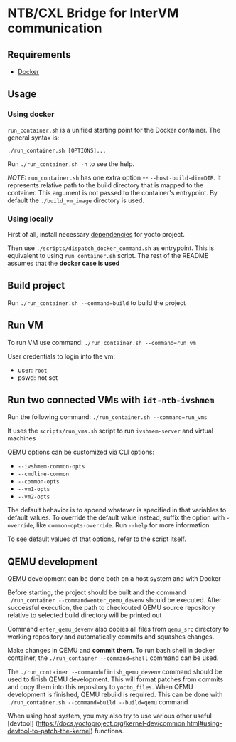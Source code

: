 # NTB/CXL Bridge for InterVM communication

## Requirements
- [Docker](https://docs.docker.com/engine/install/)

## Usage

### Using docker

`run_container.sh` is a unified starting point for the Docker container.
The general syntax is:
```
./run_container.sh [OPTIONS]...
```
Run `./run_container.sh -h` to see the help.

*NOTE:* `run_container.sh` has one extra option -- `--host-build-dir=DIR`.
It represents relative path to the build directory that is mapped to the
container. This argument is not passed to the container's entrypoint. By
default the `./build_vm_image` directory is used.

### Using locally

First of all, install necessary [dependencies](https://docs.yoctoproject.org/brief-yoctoprojectqs/index.html#build-host-packages)
for yocto project.

Then use `./scripts/dispatch_docker_command.sh` as entrypoint. This is
equivalent to using `run_container.sh` script. The rest of the README assumes
that the **docker case is used**

## Build project

Run `./run_container.sh --command=build` to build the project

## Run VM

To run VM use command: `./run_container.sh --command=run_vm`

User credentials to login into the vm:
- user: ```root```
- pswd: not set

## Run two connected VMs with `idt-ntb-ivshmem`

Run the following command: `./run_container.sh --command=run_vms`

It uses the `scripts/run_vms.sh` script to run `ivshmem-server` and virtual machines

QEMU options can be customized via CLI options:
- `--ivshmem-common-opts`
- `--cmdline-common`
- `--common-opts`
- `--vm1-opts`
- `--vm2-opts`

The default behavior is to append whatever is specified in that variables
to default values.
To override the default value instead, suffix the option with `-override`,
like `common-opts-override`. Run `--help` for more information

To see default values of that options, refer to the script itself.

## QEMU development

QEMU development can be done both on a host system and with Docker

Before starting, the project should be built and the command
`./run_container --command=enter_qemu_devenv` should be executed.
After successful execution, the path to checkouted QEMU source repository
relative to selected build directory will be printed out

Command `enter_qemu_devenv` also copies all files from `qemu_src` directory
to working repository and automatically commits and squashes changes.

Make changes in QEMU and **commit them**. To run bash shell in docker container,
the `./run_container --command=shell` command can be used.

The `./run_container --command=finish_qemu_devenv` command should be used to
finish QEMU development. This will format patches from commits and copy them
into this repository to `yocto_files`. When QEMU development is finished,
QEMU rebuild is required. This can be done with
`./run_container.sh --command=build --build=qemu` command


When using host system, you may also try to use various other useful [devtool]
(https://docs.yoctoproject.org/kernel-dev/common.html#using-devtool-to-patch-the-kernel)
functions.
